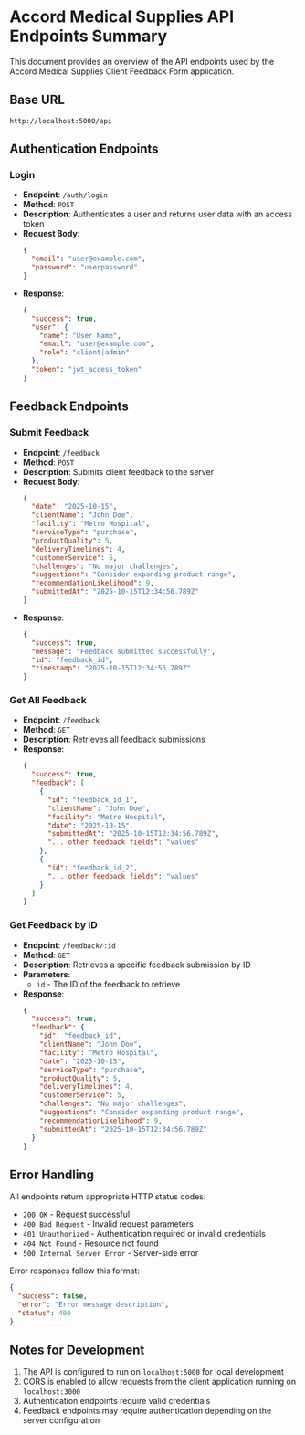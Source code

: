 # Accord Medical Supplies API Endpoints Summary

This document provides an overview of the API endpoints used by the Accord Medical Supplies Client Feedback Form application.

## Base URL
```
http://localhost:5000/api
```

## Authentication Endpoints

### Login
- **Endpoint**: `/auth/login`
- **Method**: `POST`
- **Description**: Authenticates a user and returns user data with an access token
- **Request Body**:
  ```json
  {
    "email": "user@example.com",
    "password": "userpassword"
  }
  ```
- **Response**:
  ```json
  {
    "success": true,
    "user": {
      "name": "User Name",
      "email": "user@example.com",
      "role": "client|admin"
    },
    "token": "jwt_access_token"
  }
  ```

## Feedback Endpoints

### Submit Feedback
- **Endpoint**: `/feedback`
- **Method**: `POST`
- **Description**: Submits client feedback to the server
- **Request Body**:
  ```json
  {
    "date": "2025-10-15",
    "clientName": "John Doe",
    "facility": "Metro Hospital",
    "serviceType": "purchase",
    "productQuality": 5,
    "deliveryTimelines": 4,
    "customerService": 5,
    "challenges": "No major challenges",
    "suggestions": "Consider expanding product range",
    "recommendationLikelihood": 9,
    "submittedAt": "2025-10-15T12:34:56.789Z"
  }
  ```
- **Response**:
  ```json
  {
    "success": true,
    "message": "Feedback submitted successfully",
    "id": "feedback_id",
    "timestamp": "2025-10-15T12:34:56.789Z"
  }
  ```

### Get All Feedback
- **Endpoint**: `/feedback`
- **Method**: `GET`
- **Description**: Retrieves all feedback submissions
- **Response**:
  ```json
  {
    "success": true,
    "feedback": [
      {
        "id": "feedback_id_1",
        "clientName": "John Doe",
        "facility": "Metro Hospital",
        "date": "2025-10-15",
        "submittedAt": "2025-10-15T12:34:56.789Z",
        "... other feedback fields": "values"
      },
      {
        "id": "feedback_id_2",
        "... other feedback fields": "values"
      }
    ]
  }
  ```

### Get Feedback by ID
- **Endpoint**: `/feedback/:id`
- **Method**: `GET`
- **Description**: Retrieves a specific feedback submission by ID
- **Parameters**: 
  - `id` - The ID of the feedback to retrieve
- **Response**:
  ```json
  {
    "success": true,
    "feedback": {
      "id": "feedback_id",
      "clientName": "John Doe",
      "facility": "Metro Hospital",
      "date": "2025-10-15",
      "serviceType": "purchase",
      "productQuality": 5,
      "deliveryTimelines": 4,
      "customerService": 5,
      "challenges": "No major challenges",
      "suggestions": "Consider expanding product range",
      "recommendationLikelihood": 9,
      "submittedAt": "2025-10-15T12:34:56.789Z"
    }
  }
  ```

## Error Handling

All endpoints return appropriate HTTP status codes:
- `200 OK` - Request successful
- `400 Bad Request` - Invalid request parameters
- `401 Unauthorized` - Authentication required or invalid credentials
- `404 Not Found` - Resource not found
- `500 Internal Server Error` - Server-side error

Error responses follow this format:
```json
{
  "success": false,
  "error": "Error message description",
  "status": 400
}
```

## Notes for Development

1. The API is configured to run on `localhost:5000` for local development
2. CORS is enabled to allow requests from the client application running on `localhost:3000`
3. Authentication endpoints require valid credentials
4. Feedback endpoints may require authentication depending on the server configuration